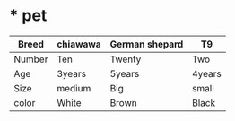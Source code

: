  # * pet
|Breed | chiawawa|German shepard|  T9 |
|------|---------|--------------|-----|
|Number|  Ten    |  Twenty      |Two  |
|Age   |3years  |5years        |4years|
|Size  |medium  |Big           |small |
|color |White   |Brown         | Black|